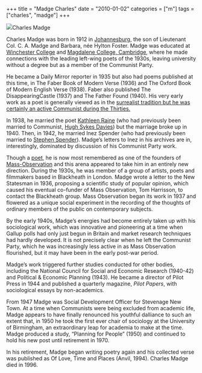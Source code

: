+++
title = "Madge Charles"
date = "2010-01-02"
categories = ["m"]
tags = ["charles", "madge"]
+++

![](http://79.170.40.183/grahamstevenson.me.uk/images/stories/madge%20charles%20master.jpg)Charles Madge

Charles Madge was born in 1912 in [Johannesburg](http://79.170.40.183/wiki/Johannesburg), the son of Lieutenant Col. C. A. Madge and Barbara, née Hylton Foster. Madge was educated at [Winchester College](http://79.170.40.183/wiki/Winchester_College) and [Magdalene College, Cambridge](http://79.170.40.183/wiki/Magdalene_College,_Cambridge), where he made connections with the leading left-wing poets of the 1930s, leaving university without a degree but as a member of the Communist Party.

He became a Daily Mirror reporter in 1935 but also had poems published at this time, in The Faber Book of Modern Verse (1936) and The Oxford Book of Modern English Verse (1938). Faber also published The DisappearingCastle (1937) and The Father Found (1940). His very early work as a poet is generally viewed as in the [surrealist tradition but he was certainly an active Communist during the Thirties.](http://79.170.40.183/wiki/Surrealist_poet)

In 1938, he married the poet [Kathleen Raine](http://79.170.40.183/wiki/Kathleen_Raine) (who had previously been married to Communist, [Hugh Sykes Davies](http://79.170.40.183/wiki/Hugh_Sykes_Davies)) but the marriage broke up in 1940. Then, in 1942, he married Inez Spender (who had previously been married to [Stephen Spender](http://79.170.40.183/wiki/Stephen_Spender)). Madge’s letters to Inez in his archives are in, interestingly, dominated by discussion of his Communist Party work. 

Though a [poet](http://79.170.40.183/wiki/Poet), he is now most remembered as one of the founders of [Mass-Observation](http://79.170.40.183/wiki/Mass-Observation) and this arena appeared to take him in an entirely new direction. During the 1930s, he was member of a group of artists, poets and filmmakers based in Blackheath in London. Madge wrote a letter to the New Statesman in 1936, proposing a scientific study of popular opinion, which caused his eventual co-funder of Mass Observation, Tom Harrisson, to contact the Blackheath group. Mass Observation began its work in 1937 and flowered as a unique social experiment in the recording of the thoughts of ordinary members of the public on contemporary subjects.

By the early 1940s, Madge’s energies had become entirely taken up with his sociological work, which was innovative and pioneering at a time when Gallup polls had only just begun in Britain and market research techniques had hardly developed. It is not precisely clear when he left the Communist Party, which he was increasingly less active in as Mass Observation flourished, but it may have been in the early post-war period.

Madge’s work triggered further studies conducted for other bodies, including the National Council for Social and Economic Research (1940-42) and Political & Economic Planning (1943). He became a director of Pilot Press in 1944 and published a quarterly magazine, _Pilot Papers_, with sociological essays by non-academics.

From 1947 Madge was Social Development Officer for Stevenage New Town. At a time when Communists were being excluded from academic life, Madge appears to have finally renounced his youthful dalliance to such an extent that, in 1950 he took the first ever chair of sociology at the University of Birmingham, an extraordinary leap for academia to make at the time. Madge produced a study, “Planning for People” (1950) and continued to hold his new post until retirement in 1970.

In his retirement, Madge began writing poetry again and his collected verse was published as Of Love, Time and Places (Anvil, 1994). Charles Madge died in 1996.

